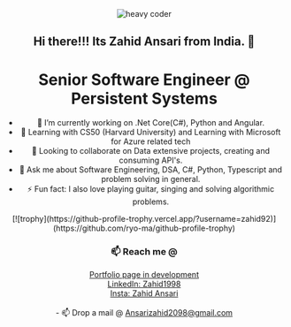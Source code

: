 <div align="center">
     <div>
        <img src="https://media.giphy.com/media/v1.Y2lkPTc5MGI3NjExdTB1anpmOTB2aXk0ZDU1ZDc5YzN3cjJlNXpqcTloZDlhZHJyb3h6cCZlcD12MV9pbnRlcm5hbF9naWZfYnlfaWQmY3Q9Zw/RbDKaczqWovIugyJmW/giphy.gif" alt="heavy coder">
    </div>
    <div>
         <h2>Hi there!!! Its Zahid Ansari from India. 👋</h2>
         <h1>Senior Software Engineer @ Persistent Systems</h1>
          <ul class = "list-group list-group-flush">
            <li class="list-group-item">🔭 I’m currently working on .Net Core(C#), Python and Angular.</li>
            <li class="list-group-item">🌱 Learning with CS50 (Harvard University) and Learning with Microsoft for Azure related tech</li>
            <li class="list-group-item">👯 Looking to collaborate on Data extensive projects, creating and consuming API's.</li>
            <li class="list-group-item">💬 Ask me about Software Engineering, DSA, C#, Python, Typescript and problem solving in general.</li>
            <li class="list-group-item">⚡ Fun fact: I also love playing guitar, singing and solving algorithmic problems.</li>
          </ul>
     </div>
     <div>
          [![trophy](https://github-profile-trophy.vercel.app/?username=zahid92)](https://github.com/ryo-ma/github-profile-trophy)
     </div>
     <div>
         <div>
             <h3>📫 Reach me @ </h3>
         </div>
             <a href="https://zahid92.github.io/Portfolio/">Portfolio page in development</a><br>
             <a href="https://www.linkedin.com/in/zahid1998/" target="_blank">LinkedIn: Zahid1998</a><br>
             <a href="https://www.instagram.com/zahid_ansari_92" target="_blank">Insta: Zahid Ansari</a></div></br>
         - 📫 Drop a mail @ <a href="mailto:ansarizahid2098@gmail.com" target="_blank">Ansarizahid2098@gmail.com</a>
    </div>
</div>
